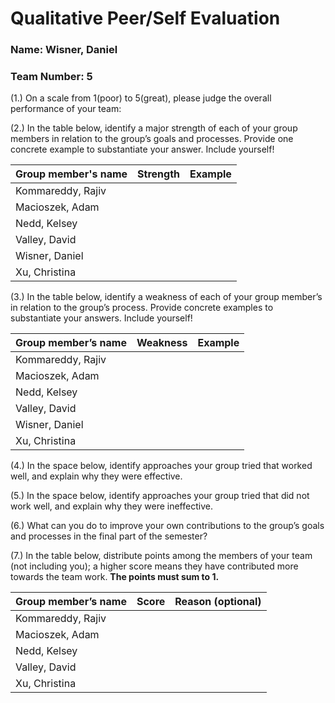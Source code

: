 # Qualitative Peer/Self Evaluation

### Name: Wisner, Daniel
### Team Number: 5

(1.) On a scale from 1(poor) to 5(great), please judge the overall performance of your team:

(2.) In the table below, identify a major strength of each of your group members in relation to the group’s goals and processes. Provide one concrete example to substantiate your answer. Include yourself!

| Group member's name | Strength | Example |
| ------------------- | -------- | ------- |
|Kommareddy, Rajiv|||
|Macioszek, Adam|||
|Nedd, Kelsey|||
|Valley, David|||
|Wisner, Daniel|||
|Xu, Christina|||

(3.) In the table below, identify a weakness of each of your group member’s in relation to the group’s process. Provide concrete examples to substantiate your answers. Include yourself!

| Group member’s name | Weakness | Example |
| ------------------- | -------- | ------- |
|Kommareddy, Rajiv|||
|Macioszek, Adam|||
|Nedd, Kelsey|||
|Valley, David|||
|Wisner, Daniel|||
|Xu, Christina|||

(4.) In the space below, identify approaches your group tried that worked well, and explain why they were effective.

(5.) In the space below, identify approaches your group tried that did not work well, and explain why they were ineffective.

(6.) What can you do to improve your own contributions to the group’s goals and processes in the final part of the semester?

(7.) In the table below, distribute points among the members of your team (not including you); a higher score means they have contributed more towards the team work. **The points must sum to 1.**

| Group member’s name | Score | Reason (optional) |
| ------------------- | ----- | ----------------- |
|Kommareddy, Rajiv|||
|Macioszek, Adam|||
|Nedd, Kelsey|||
|Valley, David|||
|Xu, Christina|||


